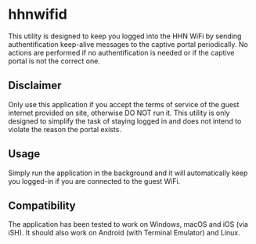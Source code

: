 # hhnwifid
This utility is designed to keep you logged into the HHN WiFi by sending authentification keep-alive messages to the captive portal periodically.
No actions are performed if no authentification is needed or if the captive portal is not the correct one.

## Disclaimer
Only use this application if you accept the terms of service of the guest internet provided on site, otherwise DO NOT run it.
This utility is only designed to simplify the task of staying logged in and does not intend to violate the reason the portal exists.

## Usage
Simply run the application in the background and it will automatically keep you logged-in if you are connected to the guest WiFi.

## Compatibility
The application has been tested to work on Windows, macOS and iOS (via iSH). It should also work on Android (with Terminal Emulator) and Linux.
